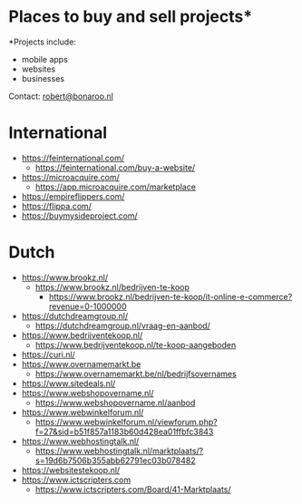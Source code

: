 # Places to buy and sell projects*

*Projects include: 
- mobile apps
- websites
- businesses

Contact: robert@bonaroo.nl

# International

- https://feinternational.com/
  - https://feinternational.com/buy-a-website/
- https://microacquire.com/
  - https://app.microacquire.com/marketplace
- https://empireflippers.com/
- https://flippa.com/
- https://buymysideproject.com/

# Dutch

- https://www.brookz.nl/
  - https://www.brookz.nl/bedrijven-te-koop
    - https://www.brookz.nl/bedrijven-te-koop/it-online-e-commerce?revenue=0-1000000
- https://dutchdreamgroup.nl/
  - https://dutchdreamgroup.nl/vraag-en-aanbod/
- https://www.bedrijventekoop.nl/
  - https://www.bedrijventekoop.nl/te-koop-aangeboden
- https://curi.nl/
- https://www.overnamemarkt.be
  - https://www.overnamemarkt.be/nl/bedrijfsovernames
- https://www.sitedeals.nl/
- https://www.webshopovername.nl/
  - https://www.webshopovername.nl/aanbod
- https://www.webwinkelforum.nl/
  - https://www.webwinkelforum.nl/viewforum.php?f=27&sid=b51f857a1183b60d428ea01ffbfc3843
- https://www.webhostingtalk.nl/
  - https://www.webhostingtalk.nl/marktplaats/?s=19d6b7506b355abb62791ec03b078482
- https://websitestekoop.nl/
- https://www.ictscripters.com
  - https://www.ictscripters.com/Board/41-Marktplaats/

